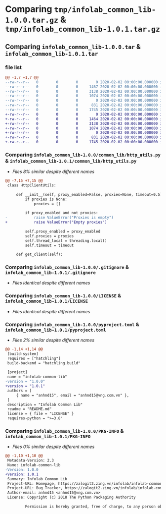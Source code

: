 # Comparing `tmp/infolab_common_lib-1.0.0.tar.gz` & `tmp/infolab_common_lib-1.0.1.tar.gz`

## Comparing `infolab_common_lib-1.0.0.tar` & `infolab_common_lib-1.0.1.tar`

### file list

```diff
@@ -1,7 +1,7 @@
--rw-r--r--   0        0        0        0 2020-02-02 00:00:00.000000 infolab_common_lib-1.0.0/common_lib/__init__.py
--rw-r--r--   0        0        0     1467 2020-02-02 00:00:00.000000 infolab_common_lib-1.0.0/common_lib/http_utils.py
--rw-r--r--   0        0        0     3138 2020-02-02 00:00:00.000000 infolab_common_lib-1.0.0/.gitignore
--rw-r--r--   0        0        0     1074 2020-02-02 00:00:00.000000 infolab_common_lib-1.0.0/LICENSE
--rw-r--r--   0        0        0        0 2020-02-02 00:00:00.000000 infolab_common_lib-1.0.0/README.md
--rw-r--r--   0        0        0      831 2020-02-02 00:00:00.000000 infolab_common_lib-1.0.0/pyproject.toml
--rw-r--r--   0        0        0     1745 2020-02-02 00:00:00.000000 infolab_common_lib-1.0.0/PKG-INFO
+-rw-r--r--   0        0        0        0 2020-02-02 00:00:00.000000 infolab_common_lib-1.0.1/common_lib/__init__.py
+-rw-r--r--   0        0        0     1464 2020-02-02 00:00:00.000000 infolab_common_lib-1.0.1/common_lib/http_utils.py
+-rw-r--r--   0        0        0     3138 2020-02-02 00:00:00.000000 infolab_common_lib-1.0.1/.gitignore
+-rw-r--r--   0        0        0     1074 2020-02-02 00:00:00.000000 infolab_common_lib-1.0.1/LICENSE
+-rw-r--r--   0        0        0        0 2020-02-02 00:00:00.000000 infolab_common_lib-1.0.1/README.md
+-rw-r--r--   0        0        0      831 2020-02-02 00:00:00.000000 infolab_common_lib-1.0.1/pyproject.toml
+-rw-r--r--   0        0        0     1745 2020-02-02 00:00:00.000000 infolab_common_lib-1.0.1/PKG-INFO
```

### Comparing `infolab_common_lib-1.0.0/common_lib/http_utils.py` & `infolab_common_lib-1.0.1/common_lib/http_utils.py`

 * *Files 8% similar despite different names*

```diff
@@ -7,15 +7,15 @@
 class HttpClientUtils:
 
     def __init__(self, proxy_enabled=False, proxies=None, timeout=0.5):
         if proxies is None:
             proxies = []
 
         if proxy_enabled and not proxies:
-            raise ValueError("Proxies is empty")
+            raise ValueError("Empty proxies")
 
         self.proxy_enabled = proxy_enabled
         self.proxies = proxies
         self.thread_local = threading.local()
         self.timeout = timeout
 
     def get_client(self):
```

### Comparing `infolab_common_lib-1.0.0/.gitignore` & `infolab_common_lib-1.0.1/.gitignore`

 * *Files identical despite different names*

### Comparing `infolab_common_lib-1.0.0/LICENSE` & `infolab_common_lib-1.0.1/LICENSE`

 * *Files identical despite different names*

### Comparing `infolab_common_lib-1.0.0/pyproject.toml` & `infolab_common_lib-1.0.1/pyproject.toml`

 * *Files 2% similar despite different names*

```diff
@@ -1,14 +1,14 @@
 [build-system]
 requires = ["hatchling"]
 build-backend = "hatchling.build"
 
 [project]
 name = "infolab-common-lib"
-version = "1.0.0"
+version = "1.0.1"
 authors = [
     { name = "anhnd15", email = "anhnd15@vng.com.vn" },
 ]
 description = "Infolab Common Lib"
 readme = "README.md"
 license = { file = "LICENSE" }
 requires-python = ">=3.8"
```

### Comparing `infolab_common_lib-1.0.0/PKG-INFO` & `infolab_common_lib-1.0.1/PKG-INFO`

 * *Files 0% similar despite different names*

```diff
@@ -1,10 +1,10 @@
 Metadata-Version: 2.3
 Name: infolab-common-lib
-Version: 1.0.0
+Version: 1.0.1
 Summary: Infolab Common Lib
 Project-URL: Homepage, https://zalogit2.zing.vn/infolab/infolab-common-lib
 Project-URL: Bug Tracker, https://zalogit2.zing.vn/infolab/infolab-common-lib/-/issues
 Author-email: anhnd15 <anhnd15@vng.com.vn>
 License: Copyright (c) 2018 The Python Packaging Authority
         
         Permission is hereby granted, free of charge, to any person obtaining a copy
```

